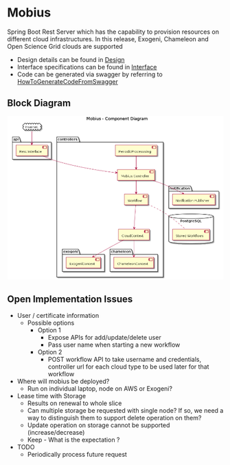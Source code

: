 # Mobius

Spring Boot Rest Server which has the capability to provision resources on different cloud infrastructures. In this release, Exogeni, Chameleon and Open Science Grid clouds are supported


- Design details can be found in [Design](../mobius/DESIGN.md)
- Interface specifications can be found in [Interface](../mobius/Interface.md)
- Code can be generated via swagger by referring to [HowToGenerateCodeFromSwagger](../mobius/HowToGenerateCodeFromSwagger.md)

## Block Diagram
![Component Diagram](../mobius/plantuml/images/component.png)

## Open Implementation Issues
- User / certificate information
  - Possible options
    - Option 1
      - Expose APIs for add/update/delete user
      - Pass user name when starting a new workflow
    - Option 2
      - POST workflow API to take username and credentials, controller url for each cloud type to be used later for that workflow
- Where will mobius be deployed?
  - Run on individual laptop, node on AWS or Exogeni?
- Lease time with Storage
  - Results on renewal to whole slice
  - Can multiple storage be requested with single node? If so, we need a way to distinguish them to support delete operation on them?
  - Update operation on storage cannot be supported (increase/decrease)
  - Keep - What is the expectation ?
- TODO
    - Periodically process future request
